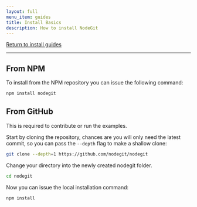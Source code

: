 ```yaml
---
layout: full
menu_item: guides
title: Install Basics
description: How to install NodeGit
---
```


[Return to install guides](../)

* * *

<a name="with-npm"></a>From NPM
-------------------------------

To install from the NPM repository you can issue the following command:

``` bash
npm install nodegit
```

<a name="from-github"></a>From GitHub
-------------------------------------

This is required to contribute or run the examples.

Start by cloning the repository, chances are you will only need the latest
commit, so you can pass the `--depth` flag to make a shallow clone:

``` bash
git clone --depth=1 https://github.com/nodegit/nodegit
```

Change your directory into the newly created nodegit folder.

``` bash
cd nodegit
```

Now you can issue the local installation command:

``` bash
npm install
```
